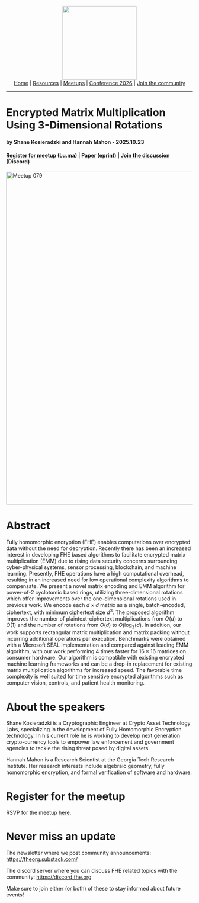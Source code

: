 <!-- Main header navigation -->
<p align="center">
  <img width="200" src="https://user-images.githubusercontent.com/5758427/180978488-db825482-5a58-4c7c-9589-c494a6f0be04.png"><br/>
  <a href="https://fhe-org.github.io">Home</a> | <a href="https://fhe-org.github.io/resources">Resources</a> | <a href="https://fhe-org.github.io/meetups/">Meetups</a> | <a href="https://fhe-org.github.io/conferences/conference-2026/">Conference 2026</a> | <a href="https://fhe-org.github.io/community">Join the community</a>
</p>
<hr/>
<!-- /Main header navigation -->

# Encrypted Matrix Multiplication Using 3-Dimensional Rotations
#### by Shane Kosieradzki and Hannah Mahon - 2025.10.23
#### <a href="https://luma.com/FHE.org-079">Register for meetup</a> (Lu.ma) | <a href="https://eprint.iacr.org/2025/1367">Paper</a> (eprint) | <a href="https://discord.fhe.org">Join the discussion</a> (Discord)

<a href="https://luma.com/FHE.org-079"><img width="900" alt="Meetup 079" src="https://github.com/user-attachments/assets/84890d08-07a5-43ae-a738-02af4babc458" /></a>

# Abstract

Fully homomorphic encryption (FHE) enables computations over encrypted data without the need for decryption. Recently there has been an increased interest in developing FHE based algorithms to facilitate encrypted matrix multiplication (EMM) due to rising data security concerns surrounding cyber-physical systems, sensor processing, blockchain, and machine learning. Presently, FHE operations have a high computational overhead, resulting in an increased need for low operational complexity algorithms to compensate. We present a novel matrix encoding and EMM algorithm for power-of-2 cyclotomic based rings, utilizing three-dimensional rotations which offer improvements over the one-dimensional rotations used in previous work. We encode each $d \times d$ matrix as a single, batch-encoded, ciphertext, with minimum ciphertext size $d^3$. The proposed algorithm improves the number of plaintext-ciphertext multiplications from $O(d)$ to $O(1)$ and the number of rotations from $O(d)$ to $O(\log_2 (d)$. In addition, our work supports rectangular matrix multiplication and matrix packing without incurring additional operations per execution. Benchmarks were obtained with a Microsoft SEAL implementation and compared against leading EMM algorithm, with our work performing $4$ times faster for $16 \times 16$ matrices on consumer hardware. Our algorithm is compatible with existing encrypted machine learning frameworks and can be a drop-in replacement for existing matrix multiplication algorithms for increased speed. The favorable time complexity is well suited for time sensitive encrypted algorithms such as computer vision, controls, and patient health monitoring.

# About the speakers

Shane Kosieradzki is a Cryptographic Engineer at Crypto Asset Technology Labs, specializing in the development of Fully Homomorphic Encryption technology. In his current role he is working to develop next generation crypto-currency tools to empower law enforcement and government agencies to tackle the rising threat posed by digital assets.

Hannah Mahon is a Research Scientist at the Georgia Tech Research Institute. Her research interests include algebraic geometry, fully homomorphic encryption, and formal verification of software and hardware.

# Register for the meetup

RSVP for the meetup [here](https://luma.com/FHE.org-079).

# Never miss an update

The newsletter where we post community announcements: https://fheorg.substack.com/

The discord server where you can discuss FHE related topics with the community: https://discord.fhe.org

Make sure to join either (or both) of these to stay informed about future events!
